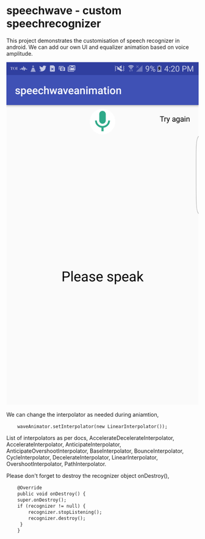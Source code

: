 # speechwave - custom speechrecognizer

This project demonstrates the customisation of speech recognizer in android. We can add our own UI and equalizer animation based on voice amplitude.

![alt text](https://github.com/arjun-droid/speechwave/blob/master/screencapture.png)

We can change the interpolator as needed during aniamtion,

        waveAnimator.setInterpolator(new LinearInterpolator());
        
List of interpolators as per docs,
AccelerateDecelerateInterpolator,
AccelerateInterpolator,
AnticipateInterpolator,
AnticipateOvershootInterpolator,
BaseInterpolator,
BounceInterpolator,
CycleInterpolator,
DecelerateInterpolator,
LinearInterpolator,
OvershootInterpolator,
PathInterpolator.

Please don't forget to destroy the recognizer object onDestroy(),

        @Override
        public void onDestroy() {
        super.onDestroy();
        if (recognizer != null) {
            recognizer.stopListening();
            recognizer.destroy();
         }
        }
